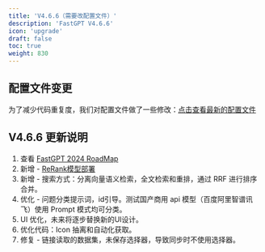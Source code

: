 ```yaml
---
title: 'V4.6.6（需要改配置文件）'
description: 'FastGPT V4.6.6'
icon: 'upgrade'
draft: false
toc: true
weight: 830
---
```


## 配置文件变更

为了减少代码重复度，我们对配置文件做了一些修改：[点击查看最新的配置文件](/docs/development/configuration/)

## V4.6.6 更新说明

1. 查看 [FastGPT 2024 RoadMap](https://github.com/labring/FastGPT?tab=readme-ov-file#-%E5%9C%A8%E7%BA%BF%E4%BD%BF%E7%94%A8)
2. 新增 - [ReRank模型部署](/docs/development/custom-models/reranker/)
3. 新增 - 搜索方式：分离向量语义检索，全文检索和重排，通过 RRF 进行排序合并。
4. 优化 - 问题分类提示词，id引导。测试国产商用 api 模型（百度阿里智谱讯飞）使用 Prompt 模式均可分类。
5. UI 优化，未来将逐步替换新的UI设计。
6. 优化代码：Icon 抽离和自动化获取。
7. 修复 - 链接读取的数据集，未保存选择器，导致同步时不使用选择器。
